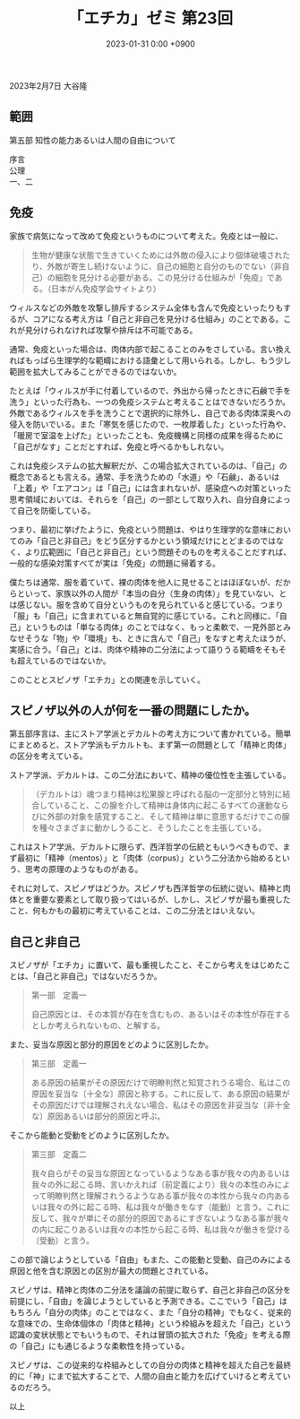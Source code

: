 ﻿---
layout: post
title: "「エチカ」ゼミ 第23回"
date: 2023-01-31 0:00 +0900
categories: ethica
---
2023年2月7日 大谷隆

## 範囲
第五部 知性の能力あるいは人間の自由について

序言  
公理  
一、二

## 免疫
家族で病気になって改めて免疫というものについて考えた。免疫とは一般に、

> 生物が健康な状態で生きていくためには外敵の侵入により個体破壊されたり、外敵が寄生し続けないように、自己の細胞と自分のものでない（非自己）の細胞を見分ける必要がある。この見分ける仕組みが「免疫」である。（日本がん免疫学会サイトより）

ウィルスなどの外敵を攻撃し排斥するシステム全体も含んで免疫といったりもするが、コアになる考え方は「自己と非自己を見分ける仕組み」のことである。これが見分けられなければ攻撃や排斥は不可能である。

通常、免疫といった場合は、肉体内部で起こることのみをさしている。言い換えればもっぱら生理学的な範疇における語彙として用いられる。しかし、もう少し範囲を拡大してみることができるのではないか。

たとえば「ウィルスが手に付着しているので、外出から帰ったときに石鹸で手を洗う」といった行為も、一つの免疫システムと考えることはできないだろうか。外敵であるウィルスを手を洗うことで選択的に除外し、自己である肉体深奥への侵入を防いでいる。また「寒気を感じたので、一枚厚着した」といった行為や、「暖房で室温を上げた」といったことも、免疫機構と同様の成果を得るために「自己がなす」ことだとすれば、免疫と呼べるかもしれない。

これは免疫システムの拡大解釈だが、この場合拡大されているのは、「自己」の概念であるとも言える。通常、手を洗うための「水道」や「石鹸」、あるいは「上着」や「エアコン」は「自己」には含まれないが、感染症への対策といった思考領域においては、それらを「自己」の一部として取り入れ、自分自身によって自己を防衛している。

つまり、最初に挙げたように、免疫という問題は、やはり生理学的な意味においてのみ「自己と非自己」をどう区分するかという領域だけにとどまるのではなく、より広範囲に「自己と非自己」という問題そのものを考えることだすれば、一般的な感染対策すべてが実は「免疫」の問題に帰着する。

僕たちは通常、服を着ていて、裸の肉体を他人に見せることはほぼないが、だからといって、家族以外の人間が「本当の自分（生身の肉体）」を見ていない、とは感じない。服を含めて自分というものを見られていると感じている。つまり「服」も「自己」に含まれていると無自覚的に感じている。これと同様に、「自己」というものは「単なる肉体」のことではなく、もっと柔軟で、一見外部とみなせそうな「物」や「環境」も、ときに含んで「自己」をなすと考えたほうが、実感に合う。「自己」とは、肉体や精神の二分法によって語りうる範疇をそもそも超えているのではないか。

このこととスピノザ「エチカ」との関連を示していく。

## スピノザ以外の人が何を一番の問題にしたか。

第五部序言は、主にストア学派とデカルトの考え方について書かれている。簡単にまとめると、ストア学派もデカルトも、まず第一の問題として「精神と肉体」の区分を考えている。

ストア学派、デカルトは、この二分法において、精神の優位性を主張している。

> （デカルトは）魂つまり精神は松果腺と呼ばれる脳の一定部分と特別に結合していること、この腺を介して精神は身体内に起こるすべての運動ならびに外部の対象を感覚すること、そして精神は単に意思するだけでこの腺を種々さまざまに動かしうること、そうしたことを主張している。

これはストア学派、デカルトに限らず、西洋哲学の伝統ともいうべきもので、まず最初に「精神（mentos）」と「肉体（corpus）」という二分法から始めるという、思考の原理のようなものがある。

それに対して、スピノザはどうか。スピノザも西洋哲学の伝統に従い、精神と肉体とを重要な要素として取り扱ってはいるが、しかし、スピノザが最も重視したこと、何もかもの最初に考えていることは、この二分法とはいえない。

## 自己と非自己
スピノザが「エチカ」に置いて、最も重視したこと、そこから考えをはじめたことは、「自己と非自己」ではないだろうか。

> 第一部　定義一
>
> 自己原因とは、その本質が存在を含むもの、あるいはその本性が存在するとしか考えられないもの、と解する。

また、妥当な原因と部分的原因をどのように区別したか。
> 第三部　定義一
> 
> ある原因の結果がその原因だけで明瞭判然と知覚されうる場合、私はこの原因を妥当な〔十全な〕原因と称する。これに反して、ある原因の結果がその原因だけでは理解されえない場合、私はその原因を非妥当な〔非十全な〕原因あるいは部分的原因と呼ぶ。

そこから能動と受動をどのように区別したか。

> 第三部　定義二
> 
> 我々自らがその妥当な原因となっているようなある事が我々の内あるいは我々の外に起こる時、言いかえれば（前定義により）我々の本性のみによって明瞭判然と理解されうるようなある事が我々の本性から我々の内あるいは我々の外に起こる時、私は我々が働きをなす〔能動〕と言う。これに反して、我々が単にその部分的原因であるにすぎないようなある事が我々の内に起こりあるいは我々の本性から起こる時、私は我々が働きを受ける〔受動〕と言う。

この部で論じようとしている「自由」もまた、この能動と受動、自己のみによる原因と他を含む原因との区別が最大の問題とされている。

スピノザは、精神と肉体の二分法を議論の前提に取らず、自己と非自己の区分を前提にし、「自由」を論じようとしていると予測できる。ここでいう「自己」はもちろん「自分の肉体」のことではなく、また「自分の精神」でもなく、従来的な意味での、生命体個体の「肉体と精神」という枠組みを超えた「自己」という認識の変状状態とでもいうもので、それは冒頭の拡大された「免疫」を考える際の「自己」にも通じるような柔軟性を持っている。

スピノザは、この従来的な枠組みとしての自分の肉体と精神を超えた自己を最終的に「神」にまで拡大することで、人間の自由と能力を広げていけると考えているのだろう。

以上

